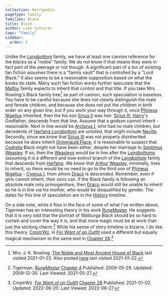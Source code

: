 ```yaml
---
collection: Harrypedia
pageType: family
families: Black
title: Black
author: Luke Schierer
tags: "family"
sidebar:
  order: 1
---
```


Unlike the [Longbottom][] family, we have at least one cannon reference for the
blacks as a "noble" family. We do not know if that means they were in fact
part of the peerage or not though. A significant part of a ton of existing
fan fiction assumes there is a "family vault" that is controlled by a "Lord
Black." It also seems to be a reasonable supposition based on what the books do
state. Many such fan fiction works further speculate that the [Malfoy][] family
expects to inherit that control and that title. If you take Mrs. Rowling's
Black family tree[^210122-26] as part of cannon, such speculation is baseless.
You have to be careful because she does not clearly distinguish the male and
female children, and because she does not put the children in birth order on
any given line, but if you work your way through it, once [Phineus Nigellus]
inherited, then the his son [Sirius II] was heir. [Sirius III], [Harry]'s
Godfather, descends from that line. Assume that a godson cannot inherit -
reasonable. Next in line would be [Arcturus I](Arcturus), who had no male
children, but decedents of [Harfang Longbottom][Harfang] are unlisted, that
might include [Neville]. Secondly, since we know that [Sirius III][] was
not properly disinherited because he _does_ inherit [Grimmauld Place], it
is reasonable to suspect that [Cedrella][] Black might not have been either,
despite her marriage to [Septimus Weasley][Septimus]. If so, then the
[Weasleys][] would be in line after the [Longbottoms] (assuming it is a
different and now extinct branch of the [Longbottom][] family that descends
from [Harfang][]. We _know_ that [Arthur][] [Weasley][], minimally, lives
to inherit, so there would be no need to go to the third son of [Phineus
Nigellus][] - [Cygnus I][], from whom [Draco][] is descended. Remember,
even if girls cannot inherit, their sons can. If the Black family is
following an absolute male only primogeniture, then [Draco][] would still
be unable to inherit as he is in line via his mother, who would be
disqualified by gender. The dates for this line of speculation are in
the [History][] timeline.

[History]: /Harrypedia/history/
[Draco]: /Harrypedia/people/malfoy/draco_lucius/
[Phineus Nigellus]: /Harrypedia/people/black/phineus_nigellus/
[Cygnus I]: /Harrypedia/people/black/cygnus/
[Malfoy]: /Harrypedia/people/malfoy/
[Weasleys]: /Harrypedia/people/weasley/
[Weasley]: /Harrypedia/people/weasley/
[Harfang]: /Harrypedia/people/longbottom/harfang/
[Arthur]: /Harrypedia/people/weasley/arthur/
[Cedrella]: /Harrypedia/people/black/cedrella/
[Septimus]: /Harrypedia/people/weasley/septimus/
[Sirius III]: /Harrypedia/people/black/sirius_iii/
[Sirius II]: /Harrypedia/people/black/sirius_ii/
[Longbottom]: /Harrypedia/people/longbottom/
[Longbottoms]: /Harrypedia/people/longbottom/
[Grimmauld Place]: /Harrypedia/grimmauld_place/
[Neville]: /Harrypedia/people/longbottom/neville/
[Harry]: /Harrypedia/people/potter/harry_james/

On a side note, while it flies in the face of some of what I've written above,
Tigerman has an interesting theory in his work [RuneMaster][RMff1]. He suggests
that it is very odd that the portrait of Walburga Black should be so hard to
curtain and cover the way it is, and that more magic must be at work than just
the sticking charm.[^210527-1] While his sense of story timeline is bizarre, I
do like this theory. [CmptrWz][CW1], in _[For Want of an Outfit][FWO1]_ used a
different but equally magical mechanism to the same end in [Chapter
28][FWOC28-1].[^220627-1]

[CW1]: https://archiveofourown.org/users/CmptrWz/pseuds/CmptrWz
[FWO1]: https://archiveofourown.org/works/28507302/
[FWO2]: https://archiveofourown.org/works/28507302/
[FWOC28-1]: https://archiveofourown.org/works/28507302/chapters/78741424

[^220627-1]:
    CmptrWz. _[For Want of an Outfit][FWO2]_
    [Chapter 28](https://archiveofourown.org/works/28507302/chapters/78741424)
    Published: 2021-01-02. Updated: 2022-06-20. Last Viewed: 2022-06-27.

[^210527-1]:
    Tigerman. _[RuneMaster](https://www.fanfiction.net/s/5077573)_
    [Chapter 4](https://www.fanfiction.net/s/5077573/4/RuneMaster)
    Published: 2009-05-29. Updated: 2009-12-30. Last Viewed: 2021-05-27.

[RMff1]: https://www.fanfiction.net/s/5077573

[^210122-26]:
    Mrs. J. K. Rowling.
    [The Noble and Most Ancient House of Black](https://i.imgur.com/GbPzUmg.jpg)
    last visited 2021-01-22. Also posted
    [here](https://static.wikia.nocookie.net/harrypotter/images/4/4f/JKRBlackFamilyTree.jpg/revision/latest/scale-to-width-down/1000?cb=20120710010553)
    last visited 2021-01-22.
